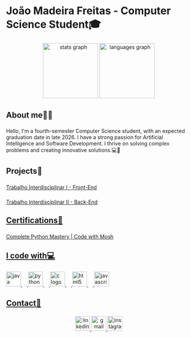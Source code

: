<h1 align="left">João Madeira Freitas - Computer Science Student🎓</h1>

###

<div align="center">
  <img src="https://github-readme-stats.vercel.app/api?username=joaomadeira1208&hide_title=false&hide_rank=false&show_icons=true&include_all_commits=true&count_private=true&disable_animations=false&theme=dracula&locale=en&hide_border=false&order=1" height="150" alt="stats graph"  />
  <img src="https://github-readme-stats.vercel.app/api/top-langs?username=joaomadeira1208&locale=en&hide_title=false&layout=compact&card_width=320&langs_count=5&theme=dracula&hide_border=false&order=2" height="150" alt="languages graph"  />
</div>

###

<h2 align="left">About me👨‍💻</h2>

###

<p align="left">Hello, I'm a fourth-semester Computer Science student, with an expected graduation date in late 2026. I have a strong passion for Artificial Intelligence and Software Development. I thrive on solving complex problems and creating innovative solutions.💻🤖</p>

###

<h2 align="left">Projects🔗</h2>

###

<p align="left"><a href="https://github.com/joaomadeira1208/ti-1-pmg-cc-m-20231-tiaw-financas-finmanage">Trabalho Interdisciplinar I - Front-End</p>

###

<p align="left"><a href="https://github.com/guilhermedebrites/Ti-II">Trabalho Interdisciplinar II - Back-End</p>

###

<h2 align="left">Certifications🏅</h2>

###

<p align="left">Complete Python Mastery | Code with Mosh</p>

###

<h2 align="left">I code with💻</h2>

###

<div align="left">
  <img src="https://cdn.jsdelivr.net/gh/devicons/devicon/icons/java/java-original.svg" height="40" alt="java logo"  />
  <img width="12" />
  <img src="https://cdn.jsdelivr.net/gh/devicons/devicon/icons/python/python-original.svg" height="40" alt="python logo"  />
  <img width="12" />
  <img src="https://cdn.jsdelivr.net/gh/devicons/devicon/icons/c/c-original.svg" height="40" alt="c logo"  />
  <img width="12" />
  <img src="https://cdn.jsdelivr.net/gh/devicons/devicon/icons/html5/html5-original.svg" height="40" alt="html5 logo"  />
  <img width="12" />
  <img src="https://cdn.jsdelivr.net/gh/devicons/devicon/icons/javascript/javascript-original.svg" height="40" alt="javascript logo"  />
</div>

###

<h2 align="left">Contact📧</h2>

###

<div align="center">
  <a href="https://www.linkedin.com/in/jo%C3%A3o-madeira-carneiro-braga-de-freitas-a55587282/" target="_blank">
    <img src="https://img.shields.io/static/v1?message=LinkedIn&logo=linkedin&label=&color=0077B5&logoColor=white&labelColor=&style=for-the-badge" height="40" alt="linkedin logo"  />
  </a>
  <a href="mailto:joaomadeiracbfreitas@gmail.com" target="_blank">
    <img src="https://img.shields.io/static/v1?message=Gmail&logo=gmail&label=&color=D14836&logoColor=white&labelColor=&style=for-the-badge" height="40" alt="gmail logo"  />
  </a>
  <a href="https://www.instagram.com/joaomadeira2/?next=%2F" target="_blank">
    <img src="https://img.shields.io/static/v1?message=Instagram&logo=instagram&label=&color=E4405F&logoColor=white&labelColor=&style=for-the-badge" height="40" alt="instagram logo"  />
  </a>
</div>

###
